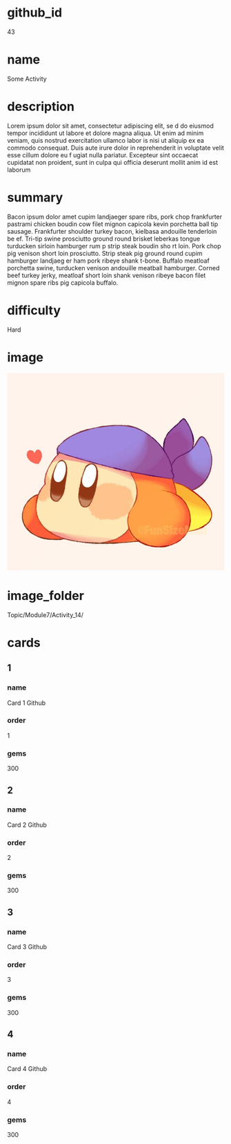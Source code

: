 # github_id
43

# name
Some Activity

# description
Lorem ipsum dolor sit amet, consectetur adipiscing elit, se d do eiusmod tempor incididunt ut labore et dolore magna aliqua. Ut enim ad minim veniam, quis nostrud exercitation ullamco labor is nisi ut aliquip ex ea commodo consequat. Duis aute irure dolor in reprehenderit in voluptate velit esse cillum dolore eu f ugiat nulla pariatur. Excepteur sint occaecat cupidatat non proident, sunt in culpa qui officia deserunt mollit anim id est laborum          
 
# summary
Bacon ipsum dolor amet cupim landjaeger spare ribs, pork chop frankfurter pastrami chicken boudin cow filet mignon capicola kevin porchetta ball tip sausage. Frankfurter shoulder  turkey bacon, kielbasa andouille tenderloin be ef. Tri-tip swine prosciutto ground round brisket leberkas tongue turducken sirloin hamburger rum p strip steak boudin sho rt loin. Pork chop pig venison short loin prosciutto. Strip steak pig ground round cupim hamburger landjaeg er ham pork ribeye shank t-bone. Buffalo  meatloaf porchetta swine, turducken venison andouille meatball hamburger. Corned beef turkey jerky, meatloaf short loin shank venison ribeye bacon filet mignon spare ribs pig capicola buffalo.  
    
# difficulty
Hard

# image
<img src="images/bandanna.jpg">

# image_folder
Topic/Module7/Activity_14/

# cards
 
## 1

### name
Card 1 Github

### order
1 

### gems
300

## 2

### name
Card 2 Github

### order
2

### gems
300

## 3

### name
Card 3 Github

### order
3

### gems
300

## 4

### name
Card 4 Github

### order
4

### gems
300

